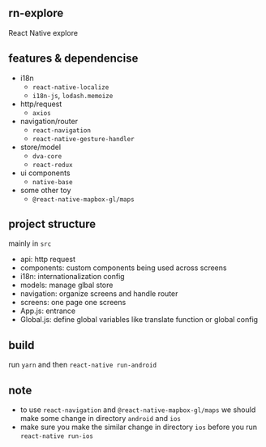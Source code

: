## rn-explore
React Native explore

## features & dependencise
- i18n
  - `react-native-localize`
  - `i18n-js`, `lodash.memoize`
- http/request
  - `axios`
- navigation/router
  - `react-navigation`
  - `react-native-gesture-handler`
- store/model
  - `dva-core`
  - `react-redux`
- ui components
  - `native-base`
- some other toy
  - `@react-native-mapbox-gl/maps`

## project structure
mainly in `src`  
- api: http request
- components: custom components being used across screens
- i18n: internationalization config
- models: manage glbal store
- navigation: organize screens and handle router
- screens: one page one screens
- App.js: entrance
- Global.js: define global variables like translate function or global config

## build
run `yarn` and then `react-native run-android`  

## note
- to use `react-navigation` and `@react-native-mapbox-gl/maps` we should make some change in directory `android` and `ios`  
- make sure you make the similar change in directory `ios` before you run  `react-native run-ios`  
